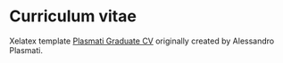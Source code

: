 # Curriculum vitae
Xelatex template [Plasmati Graduate CV](https://www.latextemplates.com/template/plasmati-graduate-cv) originally created by Alessandro Plasmati.
